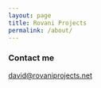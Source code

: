 ```yaml
---
layout: page
title: Rovani Projects
permalink: /about/
---
```


### Contact me

[david@rovaniprojects.net](mailto:david@rovaniprojects.net)